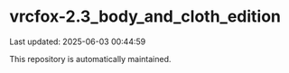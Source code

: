 # vrcfox-2.3_body_and_cloth_edition

Last updated: 2025-06-03 00:44:59

This repository is automatically maintained.
